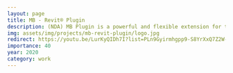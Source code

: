 ```yaml
---
layout: page
title: MB - Revit® Plugin
description: (NDA) MB Plugin is a powerful and flexible extension for the Autodesk Revit® BIM-system, designed to simplify working with panel solutions.
img: assets/img/projects/mb-revit-plugin/logo.jpg
redirect: https://youtu.be/LurKyQIDh7I?list=PLn9Gyirmhgpp9-S8YrXxQ7Z2W-ndWyMjQ&t=136
importance: 40
year: 2020
category: work
---
```

